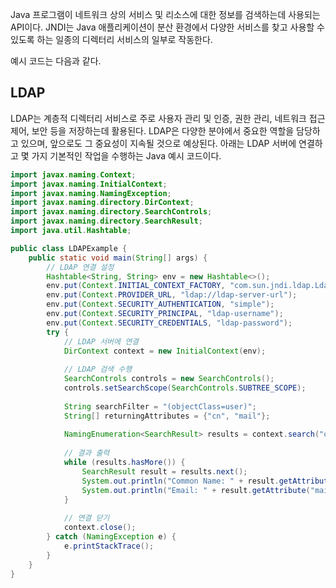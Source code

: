 Java 프로그램이 네트워크 상의 서비스 및 리소스에 대한 정보를 검색하는데 
사용되는 API이다. JNDI는 Java 애플리케이션이 분산 환경에서 다양한 서비스를 찾고 사용할 수 있도록 하는 일종의 디렉터리 서비스의 일부로 작동한다.

예시 코드는 다음과 같다.

## LDAP 
LDAP는 계층적 디렉터리 서비스로 주로 사용자 관리 및 인증, 권한 관리, 네트워크 접근 제어, 보안 등을 저장하는데 활용된다. LDAP은 다양한 분야에서 중요한 역할을 담당하고 있으며, 앞으로도 그 중요성이 지속될 것으로 예상된다. 아래는 LDAP 서버에 연결하고 몇 가지 기본적인 작업을 수행하는 Java 예시 코드이다.

```java
import javax.naming.Context;
import javax.naming.InitialContext;
import javax.naming.NamingException;
import javax.naming.directory.DirContext;
import javax.naming.directory.SearchControls;
import javax.naming.directory.SearchResult;
import java.util.Hashtable;

public class LDAPExample {
    public static void main(String[] args) {
        // LDAP 연결 설정
        Hashtable<String, String> env = new Hashtable<>();
        env.put(Context.INITIAL_CONTEXT_FACTORY, "com.sun.jndi.ldap.LdapCtxFactory");
        env.put(Context.PROVIDER_URL, "ldap://ldap-server-url");
        env.put(Context.SECURITY_AUTHENTICATION, "simple");
        env.put(Context.SECURITY_PRINCIPAL, "ldap-username");
        env.put(Context.SECURITY_CREDENTIALS, "ldap-password");
        try {
            // LDAP 서버에 연결
            DirContext context = new InitialContext(env);
            
            // LDAP 검색 수행
            SearchControls controls = new SearchControls();
            controls.setSearchScope(SearchControls.SUBTREE_SCOPE);
            
            String searchFilter = "(objectClass=user)";
            String[] returningAttributes = {"cn", "mail"};
            
            NamingEnumeration<SearchResult> results = context.search("ou=users,dc=example,dc=com", searchFilter, returningAttributes, controls);
            
            // 결과 출력
            while (results.hasMore()) {
                SearchResult result = results.next();
                System.out.println("Common Name: " + result.getAttribute("cn"));
                System.out.println("Email: " + result.getAttribute("mail"));
            }
            
            // 연결 닫기
            context.close();
        } catch (NamingException e) {
            e.printStackTrace();
        }
    }
}
```

